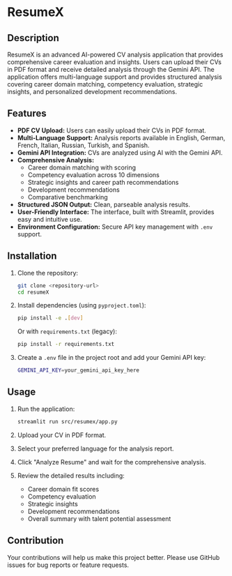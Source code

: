 # ResumeX

## Description

ResumeX is an advanced AI-powered CV analysis application that provides comprehensive career evaluation and insights. Users can upload their CVs in PDF format and receive detailed analysis through the Gemini API. The application offers multi-language support and provides structured analysis covering career domain matching, competency evaluation, strategic insights, and personalized development recommendations.

## Features

* **PDF CV Upload:** Users can easily upload their CVs in PDF format.
* **Multi-Language Support:** Analysis reports available in English, German, French, Italian, Russian, Turkish, and Spanish.
* **Gemini API Integration:** CVs are analyzed using AI with the Gemini API.
* **Comprehensive Analysis:** 
  - Career domain matching with scoring
  - Competency evaluation across 10 dimensions
  - Strategic insights and career path recommendations
  - Development recommendations
  - Comparative benchmarking
* **Structured JSON Output:** Clean, parseable analysis results.
* **User-Friendly Interface:** The interface, built with Streamlit, provides easy and intuitive use.
* **Environment Configuration:** Secure API key management with `.env` support.

## Installation

1. Clone the repository:
   ```bash
   git clone <repository-url>
   cd resumeX
   ```

2. Install dependencies (using `pyproject.toml`):
   ```bash
   pip install -e .[dev]
   ```

   Or with `requirements.txt` (legacy):
   ```bash
   pip install -r requirements.txt
   ```

3. Create a `.env` file in the project root and add your Gemini API key:
   ```bash
   GEMINI_API_KEY=your_gemini_api_key_here
   ```

## Usage

1. Run the application:
   ```bash
   streamlit run src/resumex/app.py
   ```

2. Upload your CV in PDF format.

3. Select your preferred language for the analysis report.

4. Click "Analyze Resume" and wait for the comprehensive analysis.

5. Review the detailed results including:
   - Career domain fit scores
   - Competency evaluation
   - Strategic insights
   - Development recommendations
   - Overall summary with talent potential assessment

## Contribution

Your contributions will help us make this project better. Please use GitHub issues for bug reports or feature requests.
